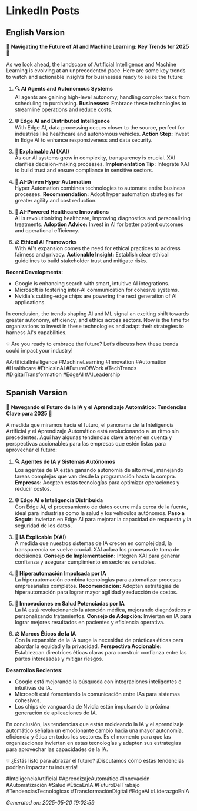 # LinkedIn Posts

## English Version
🚀 **Navigating the Future of AI and Machine Learning: Key Trends for 2025** 🚀

As we look ahead, the landscape of Artificial Intelligence and Machine Learning is evolving at an unprecedented pace. Here are some key trends to watch and actionable insights for businesses ready to seize the future:

1. **🔍 AI Agents and Autonomous Systems**  
   AI agents are gaining high-level autonomy, handling complex tasks from scheduling to purchasing. **Businesses:** Embrace these technologies to streamline operations and reduce costs.

2. **🌐 Edge AI and Distributed Intelligence**  
   With Edge AI, data processing occurs closer to the source, perfect for industries like healthcare and autonomous vehicles. **Action Step:** Invest in Edge AI to enhance responsiveness and data security.

3. **🧠 Explainable AI (XAI)**  
   As our AI systems grow in complexity, transparency is crucial. XAI clarifies decision-making processes. **Implementation Tip:** Integrate XAI to build trust and ensure compliance in sensitive sectors.

4. **🔄 AI-Driven Hyper Automation**  
   Hyper Automation combines technologies to automate entire business processes. **Recommendation:** Adopt hyper automation strategies for greater agility and cost reduction.

5. **🏥 AI-Powered Healthcare Innovations**  
   AI is revolutionizing healthcare, improving diagnostics and personalizing treatments. **Adoption Advice:** Invest in AI for better patient outcomes and operational efficiency.

6. **⚖️ Ethical AI Frameworks**  
   With AI's expansion comes the need for ethical practices to address fairness and privacy. **Actionable Insight:** Establish clear ethical guidelines to build stakeholder trust and mitigate risks.

**Recent Developments:**
- Google is enhancing search with smart, intuitive AI integrations.
- Microsoft is fostering inter-AI communication for cohesive systems.
- Nvidia's cutting-edge chips are powering the next generation of AI applications.

In conclusion, the trends shaping AI and ML signal an exciting shift towards greater autonomy, efficiency, and ethics across sectors. Now is the time for organizations to invest in these technologies and adapt their strategies to harness AI's capabilities.

💡 Are you ready to embrace the future? Let’s discuss how these trends could impact your industry!

#ArtificialIntelligence #MachineLearning #Innovation #Automation #Healthcare #EthicsInAI #FutureOfWork #TechTrends #DigitalTransformation #EdgeAI #AILeadership

## Spanish Version
🚀 **Navegando el Futuro de la IA y el Aprendizaje Automático: Tendencias Clave para 2025** 🚀

A medida que miramos hacia el futuro, el panorama de la Inteligencia Artificial y el Aprendizaje Automático está evolucionando a un ritmo sin precedentes. Aquí hay algunas tendencias clave a tener en cuenta y perspectivas accionables para las empresas que estén listas para aprovechar el futuro:

1. **🔍 Agentes de IA y Sistemas Autónomos**  
   Los agentes de IA están ganando autonomía de alto nivel, manejando tareas complejas que van desde la programación hasta la compra. **Empresas:** Acepten estas tecnologías para optimizar operaciones y reducir costos.

2. **🌐 Edge AI e Inteligencia Distribuida**  
   Con Edge AI, el procesamiento de datos ocurre más cerca de la fuente, ideal para industrias como la salud y los vehículos autónomos. **Paso a Seguir:** Inviertan en Edge AI para mejorar la capacidad de respuesta y la seguridad de los datos.

3. **🧠 IA Explicable (XAI)**  
   A medida que nuestros sistemas de IA crecen en complejidad, la transparencia se vuelve crucial. XAI aclara los procesos de toma de decisiones. **Consejo de Implementación:** Integren XAI para generar confianza y asegurar cumplimiento en sectores sensibles.

4. **🔄 Hiperautomación Impulsada por IA**  
   La hiperautomación combina tecnologías para automatizar procesos empresariales completos. **Recomendación:** Adopten estrategias de hiperautomación para lograr mayor agilidad y reducción de costos.

5. **🏥 Innovaciones en Salud Potenciadas por IA**  
   La IA está revolucionando la atención médica, mejorando diagnósticos y personalizando tratamientos. **Consejo de Adopción:** Inviertan en IA para lograr mejores resultados en pacientes y eficiencia operativa.

6. **⚖️ Marcos Éticos de la IA**  
   Con la expansión de la IA surge la necesidad de prácticas éticas para abordar la equidad y la privacidad. **Perspectiva Accionable:** Establezcan directrices éticas claras para construir confianza entre las partes interesadas y mitigar riesgos.

**Desarrollos Recientes:**
- Google está mejorando la búsqueda con integraciones inteligentes e intuitivas de IA.
- Microsoft está fomentando la comunicación entre IAs para sistemas cohesivos.
- Los chips de vanguardia de Nvidia están impulsando la próxima generación de aplicaciones de IA.

En conclusión, las tendencias que están moldeando la IA y el aprendizaje automático señalan un emocionante cambio hacia una mayor autonomía, eficiencia y ética en todos los sectores. Es el momento para que las organizaciones inviertan en estas tecnologías y adapten sus estrategias para aprovechar las capacidades de la IA.

💡 ¿Estás listo para abrazar el futuro? ¡Discutamos cómo estas tendencias podrían impactar tu industria!

#InteligenciaArtificial #AprendizajeAutomático #Innovación #Automatización #Salud #ÉticaEnIA #FuturoDelTrabajo #TendenciasTecnológicas #TransformaciónDigital #EdgeAI #LiderazgoEnIA

*Generated on: 2025-05-20 19:02:59*

